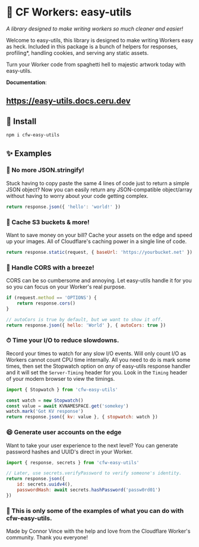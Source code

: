 # 🦄 CF Workers: easy-utils
*A library designed to make writing workers so much cleaner and easier!*

Welcome to easy-utils, this library is designed to make writing Workers easy as heck. Included in this package is a bunch of helpers for responses, profiling*, handling cookies, and serving any static assets.

Turn your Worker code from spaghetti hell to majestic artwork today with easy-utils.

**Documentation**:
## https://easy-utils.docs.ceru.dev

## 🔧 Install
`npm i cfw-easy-utils` 

## ✨ Examples

### 🔨 No more JSON.stringify!
Stuck having to copy paste the same 4 lines of code just to return a simple JSON object? Now you can easily return any JSON-compatible object/array without having to worry about your code getting complex.
```js
return response.json({ 'hello': 'world!' })
```

### 🎨 Cache S3 buckets & more!
Want to save money on your bill? Cache your assets on the edge and speed up your images. All of Cloudflare's caching power in a single line of code.
```js
return response.static(request, { baseUrl: 'https://yourbucket.net' })
```

### 🍃 Handle CORS with a breeze!
CORS can be so cumbersome and annoying. Let easy-utils handle it for you so you can focus on your Worker's real purpose.
```js
if (request.method == 'OPTIONS') {
    return response.cors()
}

// autoCors is true by default, but we want to show it off.
return response.json({ hello: 'World' }, { autoCors: true })
```

### ⏱ Time your I/O to reduce slowdowns.
Record your times to watch for any slow I/O events. Will only count I/O as Workers cannot count CPU time internally. All you need to do is mark some times, then set the Stopwatch option on *any* of easy-utils response handler and it will set the `Server-Timing` header for you. Look in the `Timing` header of your modern browser to view the timings.
```js
import { Stopwatch } from 'cfw-easy-utils'

const watch = new Stopwatch()
const value = await KVNAMESPACE.get('somekey')
watch.mark('Got KV response')
return response.json({ kv: value }, { stopwatch: watch })
```

### 😄 Generate user accounts on the edge
Want to take your user experience to the next level? You can generate password hashes and UUID's direct in your Worker.
```js
import { response, secrets } from 'cfw-easy-utils'

// Later, use secrets.verifyPassword to verify someone's identity.
return response.json({
    id: secrets.uuidv4(),
    passwordHash: await secrets.hashPassword('passw0rd01')
})
```

### 🦄 This is only some of the examples of what you can do with cfw-easy-utils.

Made by Connor Vince with the help and love from the Cloudflare Worker's community. Thank you everyone!